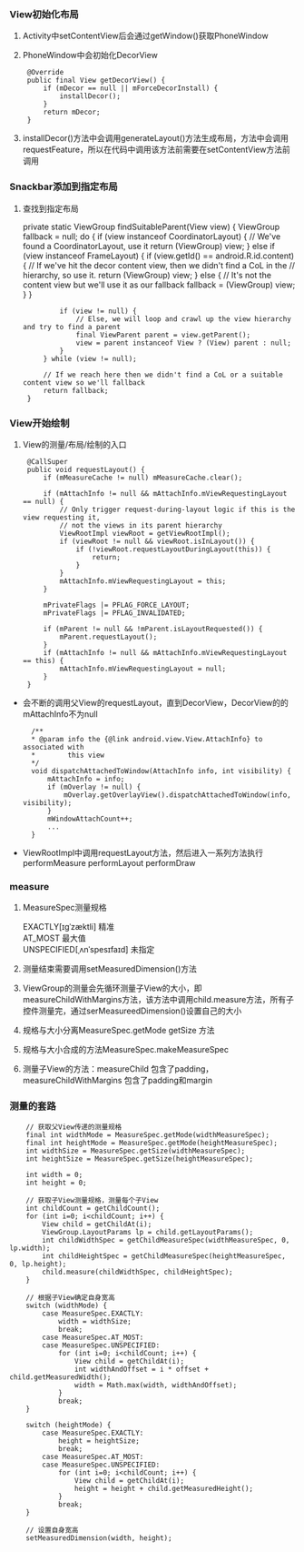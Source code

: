 ### View初始化布局

1. Activity中setContentView后会通过getWindow()获取PhoneWindow  

2. PhoneWindow中会初始化DecorView  

        @Override
        public final View getDecorView() {
            if (mDecor == null || mForceDecorInstall) {
                installDecor();
            }
            return mDecor;
        }

3. installDecor()方法中会调用generateLayout()方法生成布局，方法中会调用requestFeature，所以在代码中调用该方法前需要在setContentView方法前调用  

### Snackbar添加到指定布局  

1. 查找到指定布局

    private static ViewGroup findSuitableParent(View view) {
            ViewGroup fallback = null;
            do {
                if (view instanceof CoordinatorLayout) {
                    // We've found a CoordinatorLayout, use it
                    return (ViewGroup) view;
                } else if (view instanceof FrameLayout) {
                    if (view.getId() == android.R.id.content) {
                        // If we've hit the decor content view, then we didn't find a CoL in the
                        // hierarchy, so use it.
                        return (ViewGroup) view;
                    } else {
                        // It's not the content view but we'll use it as our fallback
                        fallback = (ViewGroup) view;
                    }
                }

                if (view != null) {
                    // Else, we will loop and crawl up the view hierarchy and try to find a parent
                    final ViewParent parent = view.getParent();
                    view = parent instanceof View ? (View) parent : null;
                }
            } while (view != null);

            // If we reach here then we didn't find a CoL or a suitable content view so we'll fallback
            return fallback;
        }

### View开始绘制

1. View的测量/布局/绘制的入口  

        @CallSuper
        public void requestLayout() {
            if (mMeasureCache != null) mMeasureCache.clear();

            if (mAttachInfo != null && mAttachInfo.mViewRequestingLayout == null) {
                // Only trigger request-during-layout logic if this is the view requesting it,
                // not the views in its parent hierarchy
                ViewRootImpl viewRoot = getViewRootImpl();
                if (viewRoot != null && viewRoot.isInLayout()) {
                    if (!viewRoot.requestLayoutDuringLayout(this)) {
                        return;
                    }
                }
                mAttachInfo.mViewRequestingLayout = this;
            }

            mPrivateFlags |= PFLAG_FORCE_LAYOUT;
            mPrivateFlags |= PFLAG_INVALIDATED;

            if (mParent != null && !mParent.isLayoutRequested()) {
                mParent.requestLayout();
            }
            if (mAttachInfo != null && mAttachInfo.mViewRequestingLayout == this) {
                mAttachInfo.mViewRequestingLayout = null;
            }
        }

- 会不断的调用父View的requestLayout，直到DecorView，DecorView的的mAttachInfo不为null  

        /**
        * @param info the {@link android.view.View.AttachInfo} to associated with
        *        this view
        */
        void dispatchAttachedToWindow(AttachInfo info, int visibility) {
            mAttachInfo = info;
            if (mOverlay != null) {
                mOverlay.getOverlayView().dispatchAttachedToWindow(info, visibility);
            }
            mWindowAttachCount++;
            ...
        }      

- ViewRootImpl中调用requestLayout方法，然后进入一系列方法执行performMeasure performLayout performDraw     

### measure  

1. MeasureSpec测量规格 

    EXACTLY[ɪgˈzæktli] 精准    
    AT_MOST 最大值  
    UNSPECIFIED[ˌʌnˈspesɪfaɪd] 未指定    

2. 测量结束需要调用setMeasuredDimension()方法    

3. ViewGroup的测量会先循环测量子View的大小，即measureChildWithMargins方法，该方法中调用child.measure方法，所有子控件测量完，通过serMeasureedDimension()设置自己的大小  

4. 规格与大小分离MeasureSpec.getMode getSize 方法  

5. 规格与大小合成的方法MeasureSpec.makeMeasureSpec  

6. 测量子View的方法：measureChild 包含了padding，measureChildWithMargins 包含了padding和margin  

### 测量的套路 

        // 获取父View传递的测量规格
        final int widthMode = MeasureSpec.getMode(widthMeasureSpec);
        final int heightMode = MeasureSpec.getMode(heightMeasureSpec);
        int widthSize = MeasureSpec.getSize(widthMeasureSpec);
        int heightSize = MeasureSpec.getSize(heightMeasureSpec);

        int width = 0;
        int height = 0;

        // 获取子View测量规格，测量每个子View
        int childCount = getChildCount();
        for (int i=0; i<childCount; i++) {
            View child = getChildAt(i);
            ViewGroup.LayoutParams lp = child.getLayoutParams();
            int childWidthSpec = getChildMeasureSpec(widthMeasureSpec, 0, lp.width);
            int childHeightSpec = getChildMeasureSpec(heightMeasureSpec, 0, lp.height);
            child.measure(childWidthSpec, childHeightSpec);
        }

        // 根据子View确定自身宽高
        switch (widthMode) {
            case MeasureSpec.EXACTLY:
                width = widthSize;
                break;
            case MeasureSpec.AT_MOST:
            case MeasureSpec.UNSPECIFIED:
                for (int i=0; i<childCount; i++) {
                    View child = getChildAt(i);
                    int widthAndOffset = i * offset + child.getMeasuredWidth();
                    width = Math.max(width, widthAndOffset);
                }
                break;
        }

        switch (heightMode) {
            case MeasureSpec.EXACTLY:
                height = heightSize;
                break;
            case MeasureSpec.AT_MOST:
            case MeasureSpec.UNSPECIFIED:
                for (int i=0; i<childCount; i++) {
                    View child = getChildAt(i);
                    height = height + child.getMeasuredHeight();
                }
                break;
        }

        // 设置自身宽高
        setMeasuredDimension(width, height);
